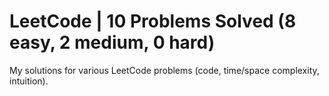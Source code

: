 # LeetCode | 10 Problems Solved (8 easy, 2 medium, 0 hard)
My solutions for various LeetCode problems (code, time/space complexity, intuition).